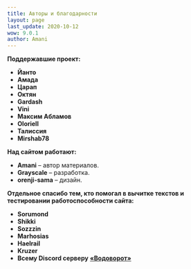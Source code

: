 ```yaml
---
title: Авторы и благодарности
layout: page
last_update: 2020-10-12 
wow: 9.0.1
author: Amani
---
```


**Поддержавшие проект:**

* **Йанто**
* **Амада**
* **Царап**
* **Октян**
* **Gardash**  
* **Vini**
* **Максим Абламов**
* **Oloriell**
* **Талиссия**
* **Mirshab78**

**Над сайтом работают:**

* **Amani** – автор материалов.
* **Grayscale** – разработка.
* **orenji-sama** – дизайн.

<p></p>

**Отдельное спасибо тем, кто помогал в вычитке текстов и тестировании работоспособности сайта:**

* **Sorumond**
* **Shikki**
* **Sozzzin**
* **Marhosias**
* **Haelrail**
* **Kruzer**
* **Всему Discord серверу** [**«Водоворот»**](https://discordapp.com/invite/zTQhBn8)
